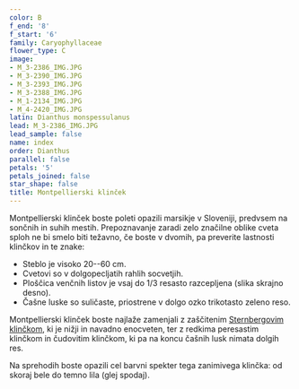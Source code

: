 ```yaml
---
color: B
f_end: '8'
f_start: '6'
family: Caryophyllaceae
flower_type: C
image:
- M_3-2386_IMG.JPG
- M_3-2390_IMG.JPG
- M_3-2393_IMG.JPG
- M_3-2388_IMG.JPG
- M_1-2134_IMG.JPG
- M_4-2420_IMG.JPG
latin: Dianthus monspessulanus
lead: M_3-2386_IMG.JPG
lead_sample: false
name: index
order: Dianthus
parallel: false
petals: '5'
petals_joined: false
star_shape: false
title: Montpellierski klinček
---
```

Montpellierski klinček boste poleti opazili marsikje v Sloveniji, predvsem na sončnih in suhih mestih. Prepoznavanje zaradi zelo značilne oblike cveta sploh ne bi smelo biti težavno, če boste v dvomih, pa preverite lastnosti klinčkov in te znake:

-   Steblo je visoko 20--60 cm.
-   Cvetovi so v dolgopecljatih rahlih socvetjih.
-   Ploščica venčnih listov je vsaj do 1/3 resasto razcepljena (slika skrajno desno).
-   Čašne luske so suličaste, priostrene v dolgo ozko trikotasto zeleno reso.

Montpellierski klinček boste najlaže zamenjali z zaščitenim [Sternbergovim klinčkom](../DianthusSternbergii(SternbergovKlincek)/si_DianthusSternbergii(SternbergovKlincek).asp), ki je nižji in navadno enocveten, ter z redkima peresastim klinčkom in čudovitim klinčkom, ki pa na koncu čašnih lusk nimata dolgih res.

Na sprehodih boste opazili cel barvni spekter tega zanimivega klinčka: od skoraj bele do temno lila (glej spodaj).

